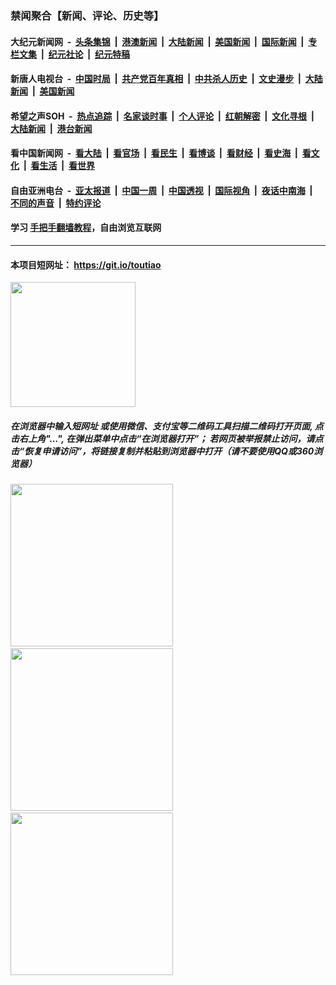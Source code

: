 ### 禁闻聚合【新闻、评论、历史等】

#### 大纪元新闻网 &nbsp;-&nbsp; [头条集锦](indexes/E头条集锦.md?t=02110902) &nbsp;|&nbsp; [港澳新闻](indexes/E港澳新闻.md?t=02110902)  &nbsp;|&nbsp; [大陆新闻](indexes/E大陆新闻.md?t=02110902) &nbsp;|&nbsp; [美国新闻](indexes/E美国新闻.md?t=02110902) &nbsp;|&nbsp; [国际新闻](indexes/E国际新闻.md?t=02110902) &nbsp;|&nbsp; [专栏文集](indexes/E专栏文集.md?t=02110902) &nbsp;|&nbsp; [纪元社论](indexes/E纪元社论.md?t=02110902) &nbsp;|&nbsp; [纪元特稿](indexes/E纪元特稿.md?t=02110902) 

#### 新唐人电视台 &nbsp;-&nbsp; [中国时局](indexes/N中国时局.md?t=02110902) &nbsp;|&nbsp; [共产党百年真相](indexes/N共产党百年真相.md?t=02110902) &nbsp;|&nbsp; [中共杀人历史](indexes/N中共杀人历史.md?t=02110902) &nbsp;|&nbsp; [文史漫步](indexes/N文史漫步.md?t=02110902) &nbsp;|&nbsp; [大陆新闻](indexes/N大陆新闻.md?t=02110902) &nbsp;|&nbsp; [美国新闻](indexes/N美国新闻.md?t=02110902)

#### 希望之声SOH &nbsp;-&nbsp; [热点追踪](indexes/H热点追踪.md?t=02110902) &nbsp;|&nbsp; [名家谈时事](indexes/H名家谈时事.md?t=02110902) &nbsp;|&nbsp; [个人评论](indexes/H个人评论.md?t=02110902)  &nbsp;|&nbsp; [红朝解密](indexes/H红朝解密.md?t=02110902) &nbsp;|&nbsp; [文化寻根](indexes/H文化寻根.md?t=02110902) &nbsp;|&nbsp; [大陆新闻](indexes/H大陆新闻.md?t=02110902) &nbsp;|&nbsp; [港台新闻](indexes/H港台新闻.md?t=02110902)

#### 看中国新闻网 &nbsp;-&nbsp; [看大陆](indexes/S看大陆.md?t=02110902) &nbsp;|&nbsp; [看官场](indexes/S看官场.md?t=02110902) &nbsp;|&nbsp; [看民生](indexes/S看民生.md?t=02110902)  &nbsp;|&nbsp; [看博谈](indexes/S看博谈.md?t=02110902) &nbsp;|&nbsp; [看财经](indexes/S看财经.md?t=02110902) &nbsp;|&nbsp; [看史海](indexes/S看史海.md?t=02110902) &nbsp;|&nbsp; [看文化](indexes/S看文化.md?t=02110902) &nbsp;|&nbsp; [看生活](indexes/S看生活.md?t=02110902) &nbsp;|&nbsp; [看世界](indexes/S看世界.md?t=02110902)

#### 自由亚洲电台 &nbsp;-&nbsp; [亚太报道](indexes/R亚太报道.md?t=02110902) &nbsp;|&nbsp; [中国一周](indexes/R中国一周.md?t=02110902) &nbsp;|&nbsp; [中国透视](indexes/R中国透视.md?t=02110902)  &nbsp;|&nbsp; [国际视角](indexes/R国际视角.md?t=02110902) &nbsp;|&nbsp; [夜话中南海](indexes/R夜话中南海.md?t=02110902) &nbsp;|&nbsp; [不同的声音](indexes/R不同的声音.md?t=02110902) &nbsp;|&nbsp; [特约评论](indexes/R特约评论.md?t=02110902)

#### 学习 [手把手翻墙教程](https://github.com/gfw-breaker/guides/wiki)，自由浏览互联网

----

#### 本项目短网址： https://git.io/toutiao
<img src="https://raw.githubusercontent.com/gfw-breaker/banned-news/master/scripts/img/qr.png" width="200px"/>  

##### 在浏览器中输入短网址 或使用微信、支付宝等二维码工具扫描二维码打开页面, 点击右上角"...", 在弹出菜单中点击“在浏览器打开”； 若网页被举报禁止访问，请点击“恢复申请访问”，将链接复制并粘贴到浏览器中打开（请不要使用QQ或360浏览器）

<img src="https://raw.githubusercontent.com/gfw-breaker/banned-news/master/scripts/img/1.png" width="260px"/> &nbsp; <img src="https://raw.githubusercontent.com/gfw-breaker/banned-news/master/scripts/img/2.png" width="260px"/> &nbsp; <img src="https://raw.githubusercontent.com/gfw-breaker/banned-news/master/scripts/img/3.png" width="260px"/>
